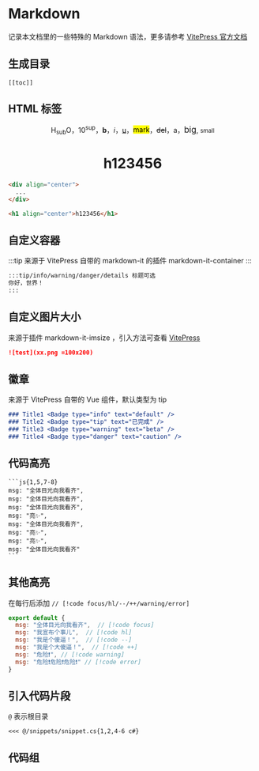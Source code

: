 # Markdown

记录本文档里的一些特殊的 Markdown 语法，更多请参考 [VitePress 官方文档](https://vitepress.vuejs.org/guide/markdown)


## 生成目录

```
[[toc]]
```

## HTML 标签

<div align="center">
H<sub>sub</sub>O，10<sup>sup</sup>，<b>b</b>，<i>i</i>，<u>u</u>，<mark>mark</mark>，<del>del</del>，<a>a</a>，<big>big</big>, <small>small</small>
</div>

<h1 align="center">h123456</h1>

```html
<div align="center">
  ...
</div>

<h1 align="center">h123456</h1>
```

## 自定义容器

:::tip
来源于 VitePress 自带的 markdown-it 的插件 markdown-it-container
:::

```md
:::tip/info/warning/danger/details 标题可选
你好，世界！
:::
```

## 自定义图片大小

来源于插件 markdown-it-imsize ，引入方法可查看 [VitePress](/lang/vue/vitepress)

```md
![test](xx.png =100x200)
```


## 徽章 <Badge type="warning" text="Badge" />

来源于 VitePress 自带的 Vue 组件，默认类型为 tip

```md
### Title1 <Badge type="info" text="default" />
### Title2 <Badge type="tip" text="已完成" />
### Title3 <Badge type="warning" text="beta" />
### Title4 <Badge type="danger" text="caution" />
```




## 代码高亮

````md{1,5,7-8}
```js{1,5,7-8}
msg: "全体目光向我看齐",
msg: "全体目光向我看齐",
msg: "全体目光向我看齐",
msg: "亮✨",
msg: "全体目光向我看齐",
msg: "亮✨",
msg: "亮✨",
msg: "全体目光向我看齐"
```
````

## 其他高亮

在每行后添加 `// [!code focus/hl/--/++/warning/error]`

```js
export default {
  msg: "全体目光向我看齐",  // [!code focus]
  msg: "我宣布个事儿",  // [!code hl]
  msg: "我是个傻逼！",  // [!code --]
  msg: "我是个大傻逼！",  // [!code ++]
  msg: "危险❗", // [!code warning]
  msg: "危险❗危险❗危险❗" // [!code error]
}
```


## 引入代码片段

`@` 表示根目录

```
<<< @/snippets/snippet.cs{1,2,4-6 c#}
```


## 代码组

